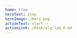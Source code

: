 ```yaml
---
home: true
heroText: step
heroImage: /hero.png
actionText: start →
actionLink: /book/alg_lab_0.md
---
```

